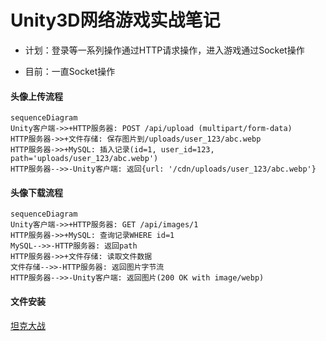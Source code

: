 # Unity3D网络游戏实战笔记

- 计划：登录等一系列操作通过HTTP请求操作，进入游戏通过Socket操作

- 目前：一直Socket操作

  

#### 头像上传流程

```mermaid
sequenceDiagram
Unity客户端->>+HTTP服务器: POST /api/upload (multipart/form-data)
HTTP服务器->>+文件存储: 保存图片到/uploads/user_123/abc.webp
HTTP服务器->>+MySQL: 插入记录(id=1, user_id=123, path='uploads/user_123/abc.webp')
HTTP服务器-->>-Unity客户端: 返回{url: '/cdn/uploads/user_123/abc.webp'}
```

#### 头像下载流程

```mermaid
sequenceDiagram
Unity客户端->>+HTTP服务器: GET /api/images/1
HTTP服务器->>+MySQL: 查询记录WHERE id=1
MySQL-->>-HTTP服务器: 返回path
HTTP服务器->>+文件存储: 读取文件数据
文件存储-->>-HTTP服务器: 返回图片字节流
HTTP服务器-->>-Unity客户端: 返回图片(200 OK with image/webp)
```

#### 文件安装

[坦克大战](https://cloud.189.cn/t/v2yU7rjQjuuq（访问码：k1yq）)

